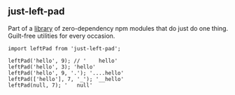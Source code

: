 ## just-left-pad

Part of a [library](../../../../) of zero-dependency npm modules that do just do one thing.
Guilt-free utilities for every occasion.

```
import leftPad from 'just-left-pad';

leftPad('hello', 9); // '    hello'
leftPad('hello', 3); 'hello'
leftPad('hello', 9, '.'); '....hello'
leftPad(['hello'], 7, '_'); '__hello'
leftPad(null, 7); '   null'
```
